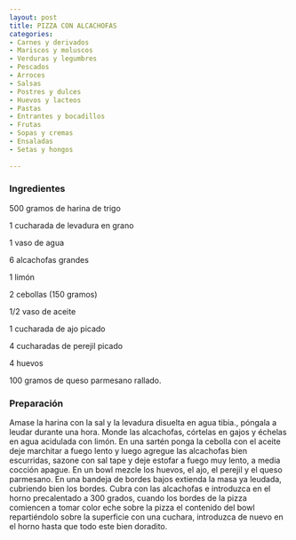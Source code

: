 ```yaml
---
layout: post
title: PIZZA CON ALCACHOFAS
categories:
- Carnes y derivados
- Mariscos y moluscos
- Verduras y legumbres
- Pescados
- Arroces
- Salsas
- Postres y dulces
- Huevos y lacteos
- Pastas
- Entrantes y bocadillos
- Frutas
- Sopas y cremas
- Ensaladas
- Setas y hongos
 
---
```

<h3>Ingredientes</h3>
500 gramos de harina de trigo

1 cucharada de levadura en grano

1 vaso de agua

6 alcachofas grandes

1 limón

2 cebollas (150 gramos)

1/2 vaso de aceite

1 cucharada de ajo picado

4 cucharadas de perejil picado

4 huevos

100 gramos de queso parmesano rallado.

<h3>Preparación</h3>
Amase la harina con la sal y la levadura disuelta en agua tibia., póngala a leudar durante una hora. Monde las alcachofas, córtelas en gajos y échelas en agua acidulada con limón. En una sartén ponga la cebolla con el aceite deje marchitar a fuego lento y luego agregue las alcachofas bien escurridas, sazone con sal tape y deje estofar a fuego muy lento, a media cocción apague. En un bowl mezcle los huevos, el ajo, el perejil y el queso parmesano. En una bandeja de bordes bajos extienda la masa ya leudada, cubriendo bien los bordes. Cubra con las alcachofas e introduzca en el horno precalentado a 300 grados, cuando los bordes de la pizza comiencen a tomar color eche sobre la pizza el contenido del bowl repartiéndolo sobre la superficie con una cuchara, introduzca de nuevo en el horno hasta que todo este bien doradito.

